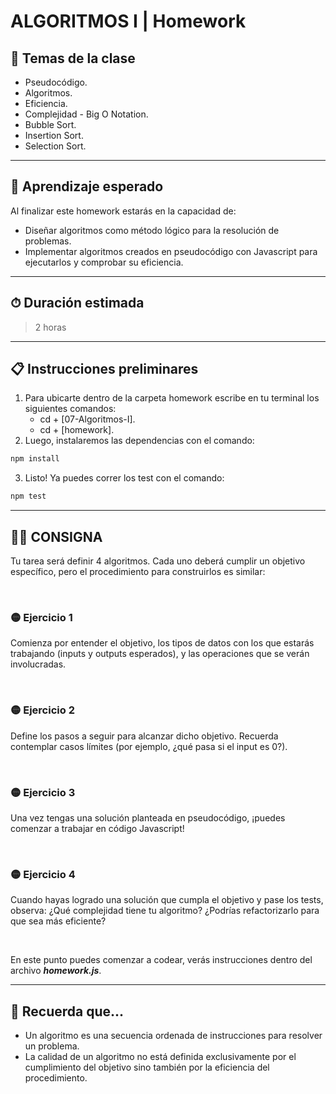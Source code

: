 # ALGORITMOS I | Homework

## 📒 Temas de la clase

-  Pseudocódigo.
-  Algoritmos.
-  Eficiencia.
-  Complejidad - Big O Notation.
-  Bubble Sort.
-  Insertion Sort.
-  Selection Sort.

---

## 👀 Aprendizaje esperado

Al finalizar este homework estarás en la capacidad de:

-  Diseñar algoritmos como método lógico para la resolución de problemas.
-  Implementar algoritmos creados en pseudocódigo con Javascript para ejecutarlos y comprobar su eficiencia.

---

## ⏱ Duración estimada

> 2 horas

---

## 📋 Instrucciones preliminares

1. Para ubicarte dentro de la carpeta homework escribe en tu terminal los siguientes comandos:
   -  cd + [07-Algoritmos-I].
   -  cd + [homework].
2. Luego, instalaremos las dependencias con el comando:

```javascript
npm install
```

3. Listo! Ya puedes correr los test con el comando:

```javascript
npm test
```

---

## 👩‍💻 **CONSIGNA**

Tu tarea será definir 4 algoritmos. Cada uno deberá cumplir un objetivo específico, pero el procedimiento para construirlos es similar:

</br >

### 🟡 **Ejercicio 1**

Comienza por entender el objetivo, los tipos de datos con los que estarás trabajando (inputs y outputs esperados), y las operaciones que se verán involucradas.

</br >

### 🟡 **Ejercicio 2**

Define los pasos a seguir para alcanzar dicho objetivo. Recuerda contemplar casos límites (por ejemplo, ¿qué pasa si el input es 0?).

</br >

### 🟡 **Ejercicio 3**

Una vez tengas una solución planteada en pseudocódigo, ¡puedes comenzar a trabajar en código Javascript!

</br >

### 🟡 **Ejercicio 4**

Cuando hayas logrado una solución que cumpla el objetivo y pase los tests, observa: ¿Qué complejidad tiene tu algoritmo? ¿Podrías refactorizarlo para que sea más eficiente?

</br >

En este punto puedes comenzar a codear, verás instrucciones dentro del archivo _**homework.js**_.

---

## 🧠 Recuerda que...

-  Un algoritmo es una secuencia ordenada de instrucciones para resolver un problema.
-  La calidad de un algoritmo no está definida exclusivamente por el cumplimiento del objetivo sino también por la eficiencia del procedimiento.
